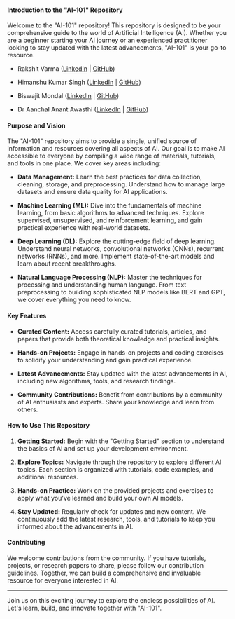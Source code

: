 #### Introduction to the "AI-101" Repository

Welcome to the "AI-101" repository! This repository is designed to be your comprehensive guide to the world of Artificial Intelligence (AI). Whether you are a beginner starting your AI journey or an experienced practitioner looking to stay updated with the latest advancements, "AI-101" is your go-to resource.

- Rakshit Varma ([LinkedIn](https://www.linkedin.com/in/rakshitvarma/) | [GitHub](https://github.com/rakshitvarma))

- Himanshu Kumar Singh ([LinkedIn](https://www.linkedin.com/in/Zenision/) | [GitHub](https://github.com/Zenision))

- Biswajit Mondal ([LinkedIn](https://www.linkedin.com/in/biswajitmondal94/) | [GitHub](https://github.com/bbbiswab))

- Dr Aanchal Anant Awasthi ([LinkedIn](https://www.linkedin.com/in/draanchalanantawasthi/) | [GitHub](https://github.com/DrAanchalAwasthi))

#### 

#### Purpose and Vision

The "AI-101" repository aims to provide a single, unified source of information and resources covering all aspects of AI. Our goal is to make AI accessible to everyone by compiling a wide range of materials, tutorials, and tools in one place. We cover key areas including:

- **Data Management:** Learn the best practices for data collection, cleaning, storage, and preprocessing. Understand how to manage large datasets and ensure data quality for AI applications.

- **Machine Learning (ML):** Dive into the fundamentals of machine learning, from basic algorithms to advanced techniques. Explore supervised, unsupervised, and reinforcement learning, and gain practical experience with real-world datasets.

- **Deep Learning (DL):** Explore the cutting-edge field of deep learning. Understand neural networks, convolutional networks (CNNs), recurrent networks (RNNs), and more. Implement state-of-the-art models and learn about recent breakthroughs.

- **Natural Language Processing (NLP):** Master the techniques for processing and understanding human language. From text preprocessing to building sophisticated NLP models like BERT and GPT, we cover everything you need to know.

#### Key Features

- **Curated Content:** Access carefully curated tutorials, articles, and papers that provide both theoretical knowledge and practical insights.

- **Hands-on Projects:** Engage in hands-on projects and coding exercises to solidify your understanding and gain practical experience.

- **Latest Advancements:** Stay updated with the latest advancements in AI, including new algorithms, tools, and research findings.

- **Community Contributions:** Benefit from contributions by a community of AI enthusiasts and experts. Share your knowledge and learn from others.

#### How to Use This Repository

1. **Getting Started:** Begin with the "Getting Started" section to understand the basics of AI and set up your development environment.

2. **Explore Topics:** Navigate through the repository to explore different AI topics. Each section is organized with tutorials, code examples, and additional resources.

3. **Hands-on Practice:** Work on the provided projects and exercises to apply what you've learned and build your own AI models.

4. **Stay Updated:** Regularly check for updates and new content. We continuously add the latest research, tools, and tutorials to keep you informed about the advancements in AI.

#### Contributing

We welcome contributions from the community. If you have tutorials, projects, or research papers to share, please follow our contribution guidelines. Together, we can build a comprehensive and invaluable resource for everyone interested in AI.

---

Join us on this exciting journey to explore the endless possibilities of AI. Let's learn, build, and innovate together with "AI-101".

